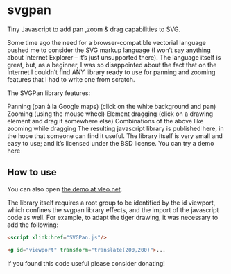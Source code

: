 # svgpan
Tiny Javascript to add pan ,zoom &amp; drag capabilities to SVG.

Some time ago the need for a browser-compatible vectorial language pushed me to consider the SVG markup language (I won’t say anything about Internet Explorer – it’s just unsupported there). The language itself is great, but, as a beginner, I was so disappointed about the fact that on the Internet I couldn’t find ANY library ready to use for panning and zooming features that I had to write one from scratch.

The SVGPan library features:

Panning (pan à la Google maps) (click on the white background and pan)
Zooming (using the mouse wheel)
Element dragging (click on a drawing element and drag it somewhere else)
Combinations of the above like zooming while dragging
The resulting javascript library is published here, in the hope that someone can find it useful. The library itself is very small and easy to use; and it’s licensed under the BSD license. You can try a demo here

## How to use

You can also open [the demo at vleo.net](http://www.vleo.net/docs/projects/SVGPan/tiger.svg).

The library itself requires a root group to be identified by the id viewport, which confines the svgpan library effects, and the import of the javascript code as well. For example, to adapt the tiger drawing, it was necessary to add the following:

```html
<script xlink:href="SVGPan.js"/>

<g id="viewport" transform="translate(200,200)">...
```

If you found this code useful please consider donating!
